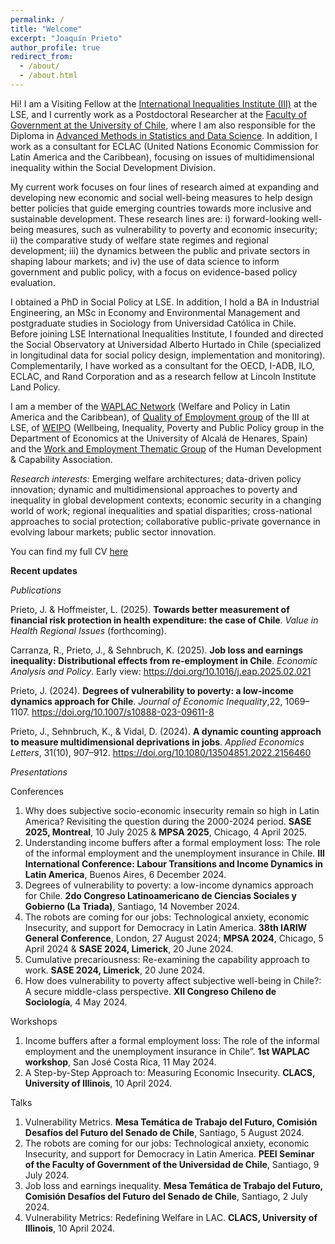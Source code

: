 ```yaml
---
permalink: /
title: "Welcome"
excerpt: "Joaquín Prieto"
author_profile: true
redirect_from: 
  - /about/
  - /about.html
---
```



Hi! I am a Visiting Fellow at the <a href="https://www.lse.ac.uk/International-Inequalities/People/Joaquin-Prieto" target="_blank"> International Inequalities Institute (III)</a> at the LSE, and I currently work as a Postdoctoral Researcher at the <a href="https://gobierno.uchile.cl/noticias/224174/facultad-de-gobierno-recibe-a-nuevos-investigadores-postdoctorales-" target="_blank"> Faculty of Government at the University of Chile</a>, where I am also responsible for the Diploma in <a href="https://gobierno.uchile.cl/postgrado/educacion-continua/cursos-ejecutivos" target="_blank">Advanced Methods in Statistics and Data Science</a>. In addition, I work as a consultant for ECLAC (United Nations Economic Commission for Latin America and the Caribbean), focusing on issues of multidimensional inequality within the Social Development Division.

My current work focuses on four lines of research aimed at expanding and developing new economic and social well-being measures to help design better policies that guide emerging countries towards more inclusive and sustainable development. These research lines are:
i) forward-looking well-being measures, such as vulnerability to poverty and economic insecurity;
ii) the comparative study of welfare state regimes and regional development;
iii) the dynamics between the public and private sectors in shaping labour markets; and
iv) the use of data science to inform government and public policy, with a focus on evidence-based policy evaluation.

I obtained a PhD in Social Policy at LSE. In addition, I hold a BA in Industrial Engineering, an MSc in Economy and Environmental Management and postgraduate studies in Sociology from Universidad Católica in Chile. Before joining LSE International Inequalities Institute, I founded and directed the Social Observatory at Universidad Alberto Hurtado in Chile (specialized in longitudinal data for social policy design, implementation and monitoring). Complementarily, I have worked as a consultant for the OECD, I-ADB, ILO, ECLAC, and Rand Corporation and as a research fellow at Lincoln Institute Land Policy.

I am a member of the <a href="http://waplac.org/country-members" target="_blank">  WAPLAC Network</a> (Welfare and Policy in Latin America and the Caribbean), of <a href="https://quality-employment.org" target="_blank"> Quality of Employment group</a> of the III at LSE, of <a href="https://sites.google.com/view/weipo-uah/team" target="_blank"> WEIPO</a> (Wellbeing, Inequality, Poverty and Public Policy group in the Department of Economics at the University of Alcalá de Henares, Spain) and the <a href="https://hd-ca.org/thematic_group/work-employment)" target="_blank"> Work and Employment Thematic Group</a> of the Human Development & Capability Association.

_Research interests:_  Emerging welfare architectures; data-driven policy innovation; dynamic and multidimensional approaches to poverty and inequality in global development contexts; economic security in a changing world of work; regional inequalities and spatial disparities; cross-national approaches to social protection; collaborative public-private governance in evolving labour markets; public sector innovation.

You can find my full CV <a href="files/CV_Joaquin_Prieto_Mar_2024.pdf" target="_blank"> here </a>

__Recent updates__

_Publications_

Prieto, J. & Hoffmeister, L. (2025). __Towards better measurement of financial risk protection in health expenditure: the case of Chile__. _Value in Health Regional Issues_ (forthcoming).

Carranza, R., Prieto, J., &  Sehnbruch, K. (2025). __Job loss and earnings inequality: Distributional effects from re-employment in Chile__. _Economic Analysis and Policy_. Early view: <a href="https://www.sciencedirect.com/science/article/pii/S0313592625000530" target="_blank"> https://doi.org/10.1016/j.eap.2025.02.021</a>

Prieto, J. (2024). __Degrees of vulnerability to poverty: a low-income dynamics approach for Chile__. _Journal of Economic Inequality_,22, 1069–1107. <a href="https://link.springer.com/article/10.1007/s10888-023-09611-8" target="_blank"> https://doi.org/10.1007/s10888-023-09611-8</a>

Prieto, J., Sehnbruch, K., & Vidal, D. (2024). __A dynamic counting approach to measure multidimensional deprivations in jobs__. _Applied Economics Letters_, 31(10), 907–912.  <a href="https://www.tandfonline.com/doi/full/10.1080/13504851.2022.2156460" target="_blank"> https://doi.org/10.1080/13504851.2022.2156460</a>

_Presentations_

Conferences
1.  Why does subjective socio-economic insecurity remain so high in Latin America? Revisiting the question during the 2000-2024 period. __SASE 2025, Montreal__, 10 July 2025 & __MPSA 2025__, Chicago, 4 April 2025.
2.  Understanding income buffers after a formal employment loss: The role of the informal employment and the unemployment insurance in Chile. __III International Conference: Labour Transitions and Income Dynamics in Latin America__, Buenos Aires, 6 December 2024.
3.  Degrees of vulnerability to poverty: a low-income dynamics approach for Chile. __2do Congreso Latinoamericano de Ciencias Sociales y Gobierno (La Triada)__, Santiago, 14 November 2024.
4.  The robots are coming for our jobs: Technological anxiety, economic Insecurity, and support for Democracy in Latin America. __38th IARIW General Conference__, London, 27 August 2024; __MPSA 2024__, Chicago, 5 April 2024 & __SASE 2024, Limerick__, 20 June 2024.
5.  Cumulative precariousness: Re-examining the capability approach to work. __SASE 2024, Limerick__, 20 June 2024.
6.  How does vulnerability to poverty affect subjective well-being in Chile?: A secure middle-class perspective. __XII Congreso Chileno de Sociología__, 4 May 2024.


Workshops

1.  Income buffers after a formal employment loss: The role of the informal employment and the unemployment insurance in Chile”. __1st WAPLAC workshop__, San José Costa Rica, 11 May 2024.
2.  A Step-by-Step Approach to: Measuring Economic Insecurity. __CLACS, University of Illinois__, 10 April 2024.

Talks

1.  Vulnerability Metrics. __Mesa Temática de Trabajo del Futuro, Comisión Desafíos del Futuro del Senado de Chile__, Santiago, 5 August 2024.
2.  The robots are coming for our jobs: Technological anxiety, economic Insecurity, and support for Democracy in Latin America. __PEEI Seminar of the Faculty of Government of the Universidad de Chile__, Santiago, 9 July 2024.
3.  Job loss and earnings inequality. __Mesa Temática de Trabajo del Futuro, Comisión Desafíos del Futuro del Senado de Chile__, Santiago, 2 July 2024.
4.  Vulnerability Metrics: Redefining Welfare in LAC. __CLACS, University of Illinois__, 10 April 2024.

